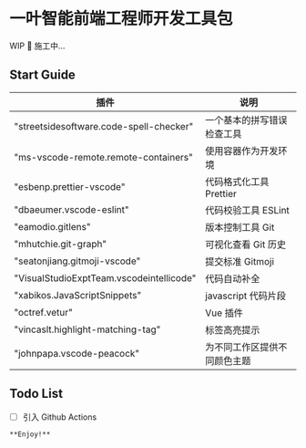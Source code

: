# 一叶智能前端工程师开发工具包

WIP 🚧 施工中...

## Start Guide

| 插件                                     | 说明                         |
| ---------------------------------------- | ---------------------------- |
| "streetsidesoftware.code-spell-checker"  | 一个基本的拼写错误检查工具   |
| "ms-vscode-remote.remote-containers"     | 使用容器作为开发环境         |
| "esbenp.prettier-vscode"                 | 代码格式化工具 Prettier      |
| "dbaeumer.vscode-eslint"                 | 代码校验工具 ESLint          |
| "eamodio.gitlens"                        | 版本控制工具 Git             |
| "mhutchie.git-graph"                     | 可视化查看 Git 历史          |
| "seatonjiang.gitmoji-vscode"             | 提交标准 Gitmoji             |
| "VisualStudioExptTeam.vscodeintellicode" | 代码自动补全                 |
| "xabikos.JavaScriptSnippets"             | javascript 代码片段          |
| "octref.vetur"                           | Vue 插件                     |
| "vincaslt.highlight-matching-tag"        | 标签高亮提示                 |
| "johnpapa.vscode-peacock"                | 为不同工作区提供不同颜色主题 |

## Todo List

- [ ] 引入 Github Actions

```
**Enjoy!**
```
